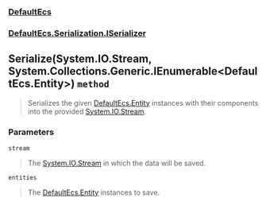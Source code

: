 ### [DefaultEcs](./DefaultEcs.md 'DefaultEcs')
### [DefaultEcs.Serialization.ISerializer](./DefaultEcs-Serialization-ISerializer.md 'DefaultEcs.Serialization.ISerializer')
## Serialize(System.IO.Stream, System.Collections.Generic.IEnumerable&lt;DefaultEcs.Entity&gt;) `method`
>Serializes the given [DefaultEcs.Entity](./DefaultEcs-Entity.md 'DefaultEcs.Entity') instances with their components into the provided [System.IO.Stream](https://docs.microsoft.com/en-us/dotnet/api/System.IO.Stream 'System.IO.Stream').
### Parameters

<a name='DefaultEcs-Serialization-ISerializer-Serialize(System-IO-Stream-_System-Collections-Generic-IEnumerable-DefaultEcs-Entity-)-stream'></a>
`stream`
>The [System.IO.Stream](https://docs.microsoft.com/en-us/dotnet/api/System.IO.Stream 'System.IO.Stream') in which the data will be saved.

<a name='DefaultEcs-Serialization-ISerializer-Serialize(System-IO-Stream-_System-Collections-Generic-IEnumerable-DefaultEcs-Entity-)-entities'></a>
`entities`
>The [DefaultEcs.Entity](./DefaultEcs-Entity.md 'DefaultEcs.Entity') instances to save.
